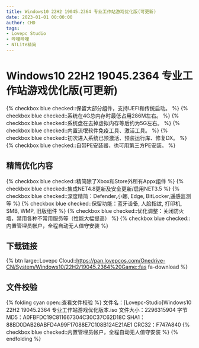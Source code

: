 ```yaml
---
title: Windows10 22H2 19045.2364 专业工作站游戏优化版(可更新)
date: 2023-01-01 00:00:00
author: CHD
tags:
- Lovepc Studio
- 哔哩哔哩
- NTLite精简
---
```


# Windows10 22H2 19045.2364 专业工作站游戏优化版(可更新)

{% checkbox blue checked::保留大部分组件，支持UEFI和传统启动。 %}
{% checkbox blue checked::系统在4G总内存时最低占用286M左右。 %}
{% checkbox blue checked::系统盘在去掉虚拟内存等后约为5G左右。 %}
{% checkbox blue checked::内置流氓软件免疫工具、激活工具。 %}
{% checkbox blue checked::初次进入系统已预激活、预装运行库、修复DX。 %}
{% checkbox blue checked::自带PE安装器，也可用第三方PE安装。 %}

## 精简优化内容
{% checkbox blue checked::精简除了Xbox和Store外所有Appx组件 %}
{% checkbox blue checked::集成NET4.8更新及安全更新/启用NET3.5 %}
{% checkbox blue checked::深度精简：Defender,小娜, Edge, BitLocker,遥感监测等 %}
{% checkbox blue checked::保留功能：蓝牙设备, 人脸指纹, 打印机, SMB, WMP, 旧版组件 %}
{% checkbox blue checked::优化调整：关闭防火墙，禁用各种不常用服务等（性能大幅提高） %}
{% checkbox blue checked::内置管埋员帐户，全程自动无人值守安装 %}



## 下载链接
{% btn large::Lovepc Cloud::https://pan.lovepcos.com/Onedrive-CN/System/Windows10/22H2/19045.2364%20Game::fas fa-download %}

## 文件校验
{% folding cyan open::查看文件校验 %}
文件名：[Lovepc-Studio]Windows10 22H2 19045.2364 专业工作站游戏优化版本.iso
文件大小：2296315904 字节
MD5：A0FBFDC19C811667304C30C37C62D18C
SHA1：88BD0DAB26ABFD4A99F17088E7C108B124E21AE1
CRC32：F747A840
{% checkbox blue checked::内置管埋员帐户，全程自动无人值守安装 %}
{% endfolding %}

